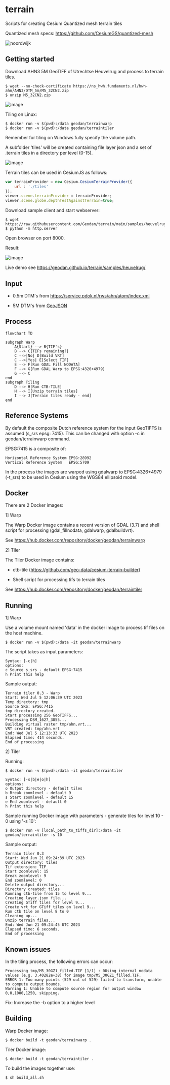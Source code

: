# terrain

Scripts for creating Cesium Quantized mesh terrain tiles

Quantized mesh specs: https://github.com/CesiumGS/quantized-mesh

![noordwijk](https://github.com/Geodan/terrain/assets/538812/1d52b104-fa64-41be-b524-8b0a669ac842)

## Getting started

Download AHN3 5M GeoTIFF of Utrechtse Heuvelrug and process to terrain tiles. 

```
$ wget --no-check-certificate https://ns_hwh.fundaments.nl/hwh-ahn/AHN3/DTM_5m/M5_32CN2.zip
$ unzip M5_32CN2.zip
```

![image](https://github.com/Geodan/terrain/assets/538812/44c606e5-5ba9-4864-b647-6011de630258)

Tiling on Linux:

```
$ docker run -v $(pwd):/data geodan/terrainwarp
$ docker run -v $(pwd):/data geodan/terraintiler
```

Remember for tiling on Windows fully specify the volume path.

A subfolder 'tiles' will be created containing  file layer json and a set of .terrain tiles in a directory per level (0-15).

![image](https://github.com/Geodan/terrain/assets/538812/45a35e37-9e47-4693-9460-901667be3580)

Terrain tiles can be used in CesiumJS as follows:

```javascript
var terrainProvider = new Cesium.CesiumTerrainProvider({
    url : './tiles'
});
viewer.scene.terrainProvider = terrainProvider;
viewer.scene.globe.depthTestAgainstTerrain=true;
```

Download sample client and start webserver:

```
$ wget https://raw.githubusercontent.com/Geodan/terrain/main/samples/heuvelrug/index.html
$ python -m http.server
```

Open browser on port 8000.

Result:

![image](https://github.com/Geodan/terrain/assets/538812/cdd0f943-e534-4ff0-bc2f-7e0a79b4e59e)

Live demo see https://geodan.github.io/terrain/samples/heuvelrug/

## Input

- 0.5m DTM's from https://service.pdok.nl/rws/ahn/atom/index.xml

- 5M DTM's from [GeoJSON](https://services.arcgis.com/nSZVuSZjHpEZZbRo/arcgis/rest/services/Kaartbladen_AHN3/FeatureServer/0/query?where=1%3D1&objectIds=&time=&geometry=&geometryType=esriGeometryEnvelope&inSR=&spatialRel=esriSpatialRelIntersects&resultType=none&distance=0.0&units=esriSRUnit_Meter&relationParam=&returnGeodetic=false&outFields=*&returnGeometry=true&returnCentroid=false&featureEncoding=esriDefault&multipatchOption=xyFootprint&maxAllowableOffset=&geometryPrecision=&outSR=&defaultSR=&datumTransformation=&applyVCSProjection=false&returnIdsOnly=false&returnUniqueIdsOnly=false&returnCountOnly=false&returnExtentOnly=false&returnQueryGeometry=false&returnDistinctValues=false&cacheHint=false&orderByFields=&groupByFieldsForStatistics=&outStatistics=&having=&resultOffset=&resultRecordCount=&returnZ=false&returnM=false&returnExceededLimitFeatures=true&quantizationParameters=&sqlFormat=none&f=pgeojson&token=)

## Process

```mermaid
flowchart TD

subgraph Warp
    A{Start} --> B{TIF's}
    B --> C{TIFs remaining?}
    C -->|No| D[Build VRT]
    C -->|Yes| E[Select TIF]
    E --> F[Run GDAL Fill NODATA]
    F --> G[Run GDAL Warp to EPSG:4326+4979]
    G --> C
end
subgraph Tiling
    D --> H[Run CTB-TILE]
    H --> I[Unzip terrain tiles]
    I --> J[Terrain tiles ready - end]
end
```

## Reference Systems

By default the composite Dutch reference system for the input GeoTIFFS is assumed (s_srs epsg: 7415). This can be changed with option -c in geodan/terrainwarp command.

EPSG:7415 is a composite of:

```
Horizontal Reference System	EPSG:28992
Vertical Reference System	EPSG:5709
```
In the process the images are warped using gdalwarp to EPSG:4326+4979 (-t_srs) to be used in Cesium using the WGS84 ellipsoid model.

## Docker

There are 2 Docker images:

1] Warp

The Warp Docker image contains a recent version of GDAL (3.7) and shell script for processing (gdal_fillnodata, gdalwarp, gdalbuildvrt).

See https://hub.docker.com/repository/docker/geodan/terrainwarp

2] Tiler

The Tiler Docker image contains:

- ctb-tile (https://github.com/geo-data/cesium-terrain-builder)

- Shell script for processing tifs to terrain tiles

See https://hub.docker.com/repository/docker/geodan/terraintiler

## Running

1] Warp

Use a volume mount named 'data' in the docker image to process tif files on the host machine.

```
$ docker run -v $(pwd):/data -it geodan/terrainwarp
```

The script takes as input parameters:

```
Syntax: [-c|h]
options:
c Source s_srs - default EPSG:7415
h Print this help
```

Sample output:

```
Terrain tiler 0.3 - Warp
Start: Wed Jul 5 12:06:39 UTC 2023
Temp directory: tmp
Source SRS: EPSG:7415
tmp directory created.
Start processing 256 GeoTIFFS...
Processing DSM_1627_3855...
Building virtual raster tmp/ahn.vrt...
VRT created: tmp/ahn.vrt
End: Wed Jul 5 12:13:33 UTC 2023
Elapsed time: 414 seconds.
End of processing
```

2] Tiler

Running: 

```
$ docker run -v $(pwd):/data -it geodan/terraintiler
```

```
Syntax: [-s|b|e|o|h]
options:
o Output directory - default tiles
b Break zoomlevel - default 9
s Start zoomlevel - default 15
e End zoomlevel - default 0
h Print this help
```

Sample running Docker image with parameters - generate tiles for level 10 - 0 using '-s 10':

```
$ docker run -v [local_path_to_tiffs_dir]:/data -it geodan/terraintiler -s 10
```

Sample output:

```
Terrain tiler 0.3
Start: Wed Jun 21 09:24:39 UTC 2023
Output directory: tiles
Tif extension: TIF
Start zoomlevel: 15
Break zoomlevel: 9
End zoomlevel: 0
Delete output directory...
Directory created: tiles
Running ctb-tile from 15 to level 9...
Creating layer.json file...
Creating GTiff tiles for level 9...
Create vrt for GTiff tiles on level 9...
Run ctb tile on level 8 to 0
Cleaning up...
Unzip terrain files...
End: Wed Jun 21 09:24:45 UTC 2023
Elapsed time: 6 seconds.
End of processing
```

## Known issues

In the tiling process, the following errors can occur:

```
Processing tmp/M5_30GZ1_filled.TIF [1/1] : 0Using internal nodata values (e.g. 3.40282e+38) for image tmp/M5_30GZ1_filled.TIF.
ERROR 1: Too many points (529 out of 529) failed to transform, unable to compute output bounds.
Warning 1: Unable to compute source region for output window 0,0,1000,1250, skipping.
```

Fix: Increase the -b option to a higher level

## Building

Warp Docker image:

```
$ docker build -t geodan/terrainwarp .
```

Tiler Docker image:

```
$ docker build -t geodan/terraintiler .
```

To build the images together use:

```
$ sh build_all.sh
```

